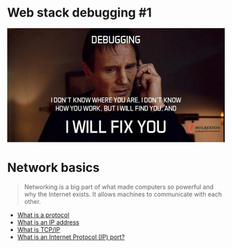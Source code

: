 # Web stack debugging #1
<img src="./B4eeypV.jpg">

#####
# Network basics
> Networking is a big part of what made computers so powerful and why the Internet exists. It allows machines to communicate with each other.
- [What is a protocol](https://www.techtarget.com/searchnetworking/definition/protocol)
- [What is an IP address](https://computer.howstuffworks.com/internet/basics/what-is-an-ip-address.htm)
- [What is TCP/IP](https://www.techtarget.com/searchnetworking/definition/TCP-IP)
- [What is an Internet Protocol (IP) port?](https://www.lifewire.com/port-numbers-on-computer-networks-817939)

